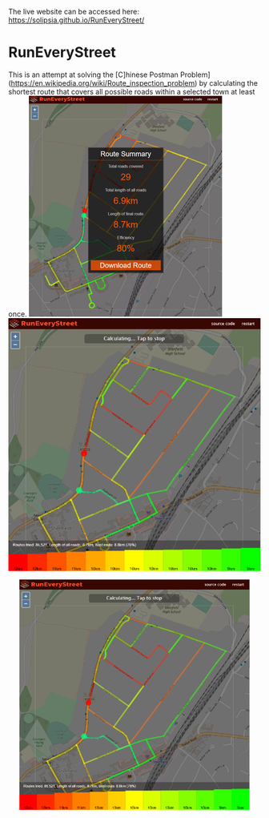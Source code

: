 The live website can be accessed here: https://solipsia.github.io/RunEveryStreet/
# RunEveryStreet
This is an attempt at solving the [C]hinese Postman Problem](https://en.wikipedia.org/wiki/Route_inspection_problem) by calculating the shortest route that covers all possible roads within a selected town at least once.
![Download GPX](/docs/DownloadRoute.png)
![Download GPX](/docs/Calculating.png)
<p align="center">
  <img width="460" src="/docs/Calculating.png">
</p>